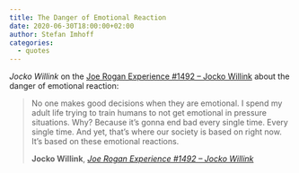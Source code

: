 ```yaml
---
title: The Danger of Emotional Reaction
date: 2020-06-30T18:00:00+02:00
author: Stefan Imhoff
categories:
  - quotes
---
```


_Jocko Willink_ on the [Joe Rogan Experience #1492 – Jocko Willink](https://youtu.be/bL5RzI5LyVc) about the danger of emotional reaction:

> No one makes good decisions when they are emotional. I spend my adult life trying to train humans to not get emotional in pressure situations. Why? Because it’s gonna end bad every single time. Every single time. And yet, that’s where our society is based on right now. It’s based on these emotional reactions.
>
> **Jocko Willink**, _[Joe Rogan Experience #1492 – Jocko Willink](https://youtu.be/bL5RzI5LyVc)_
